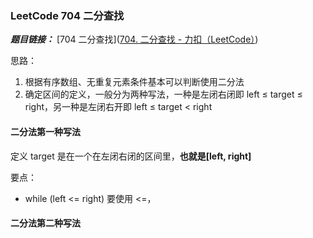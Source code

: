 ### LeetCode 704 二分查找

***题目链接：*** [704 二分查找]([704. 二分查找 - 力扣（LeetCode）](https://leetcode.cn/problems/binary-search/))

思路：
1. 根据有序数组、无重复元素条件基本可以判断使用二分法
2. 确定区间的定义，一般分为两种写法，一种是左闭右闭即 left $\leqslant$ target $\leqslant$ right，另一种是左闭右开即 left $\leqslant$ target < right


#### 二分法第一种写法

定义 target 是在一个在左闭右闭的区间里，**也就是[left, right]**

要点：
- while (left <= right) 要使用 <=，
#### 二分法第二种写法